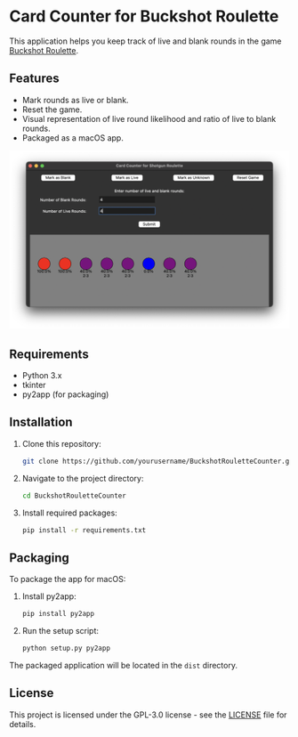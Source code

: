 # Card Counter for Buckshot Roulette

This application helps you keep track of live and blank rounds in the game [Buckshot Roulette](https://buckshotroulette.online/steam/).

## Features

- Mark rounds as live or blank.
- Reset the game.
- Visual representation of live round likelihood and ratio of live to blank rounds.
- Packaged as a macOS app.

![](img/UI.png)


## Requirements

- Python 3.x
- tkinter
- py2app (for packaging)

## Installation

1. Clone this repository:
    ```bash
    git clone https://github.com/yourusername/BuckshotRouletteCounter.git
    ```
2. Navigate to the project directory:
    ```bash
    cd BuckshotRouletteCounter
    ```
3. Install required packages:
    ```bash
    pip install -r requirements.txt
    ```

## Packaging

To package the app for macOS:

1. Install py2app:
    ```bash
    pip install py2app
    ```
2. Run the setup script:
    ```bash
    python setup.py py2app
    ```

The packaged application will be located in the `dist` directory.

## License

This project is licensed under the GPL-3.0 license - see the [LICENSE](LICENSE) file for details.
